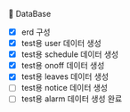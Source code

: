 💾 DataBase
- [x]  erd 구성
- [x]  test용 user 데이터 생성
- [x]  test용 schedule 데이터 생성
- [x]  test용 onoff 데이터 생성
- [x]  test용 leaves 데이터 생성
- [ ]  test용 notice 데이터 생성
- [ ]  test용 alarm 데이터 생성 완료